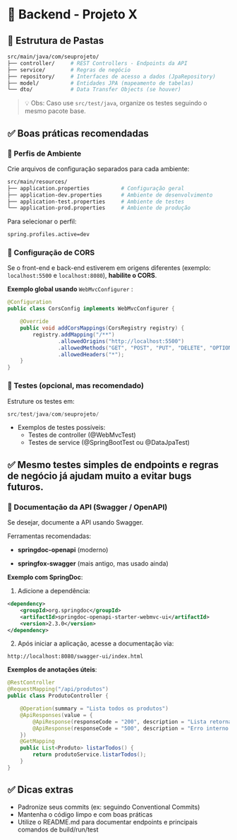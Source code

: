 # 💾 Backend - Projeto X

## 📂 Estrutura de Pastas

```bash
src/main/java/com/seuprojeto/
├── controller/     # REST Controllers - Endpoints da API
├── service/        # Regras de negócio
├── repository/     # Interfaces de acesso a dados (JpaRepository)
├── model/          # Entidades JPA (mapeamento de tabelas)
└── dto/            # Data Transfer Objects (se houver)
```

> 💡 Obs: Caso use `src/test/java`, organize os testes seguindo o mesmo pacote base.

## ✅ Boas práticas recomendadas

### 📌 Perfis de Ambiente

Crie arquivos de configuração separados para cada ambiente:

```bash
src/main/resources/
├── application.properties          # Configuração geral
├── application-dev.properties      # Ambiente de desenvolvimento
├── application-test.properties     # Ambiente de testes
└── application-prod.properties     # Ambiente de produção
```

Para selecionar o perfil:

```bash
spring.profiles.active=dev
```

### 📌 Configuração de CORS

Se o front-end e back-end estiverem em origens diferentes (exemplo: `localhost:5500` e `localhost:8080`), **habilite o CORS**.

**Exemplo global usando** `WebMvcConfigurer` :

```java
@Configuration
public class CorsConfig implements WebMvcConfigurer {

    @Override
    public void addCorsMappings(CorsRegistry registry) {
        registry.addMapping("/**")
                .allowedOrigins("http://localhost:5500")
                .allowedMethods("GET", "POST", "PUT", "DELETE", "OPTIONS")
                .allowedHeaders("*");
    }
}
```

### 📌 Testes (opcional, mas recomendado)

Estruture os testes em:

```java
src/test/java/com/seuprojeto/
```

- Exemplos de testes possíveis:
    - Testes de controller (@WebMvcTest)
    - Testes de service (@SpringBootTest ou @DataJpaTest)

## ✅ Mesmo testes simples de endpoints e regras de negócio já ajudam muito a evitar bugs futuros.

### 📌 Documentação da API (Swagger / OpenAPI)

Se desejar, documente a API usando Swagger.

Ferramentas recomendadas:

- **springdoc-openapi** (moderno)

- **springfox-swagger** (mais antigo, mas usado ainda)

**Exemplo com SpringDoc**:

1. Adicione a dependência:

```xml
<dependency>
    <groupId>org.springdoc</groupId>
    <artifactId>springdoc-openapi-starter-webmvc-ui</artifactId>
    <version>2.3.0</version>
</dependency>
```
2. Após iniciar a aplicação, acesse a documentação via:

```properties
http://localhost:8080/swagger-ui/index.html
``` 

**Exemplos de anotações úteis**:

```java
@RestController
@RequestMapping("/api/produtos")
public class ProdutoController {

    @Operation(summary = "Lista todos os produtos")
    @ApiResponses(value = {
        @ApiResponse(responseCode = "200", description = "Lista retornada com sucesso"),
        @ApiResponse(responseCode = "500", description = "Erro interno do servidor")
    })
    @GetMapping
    public List<Produto> listarTodos() {
        return produtoService.listarTodos();
    }
}
```

## ✅ Dicas extras

- Padronize seus commits (ex: seguindo Conventional Commits)
- Mantenha o código limpo e com boas práticas
- Utilize o README.md para documentar endpoints e principais comandos de build/run/test
